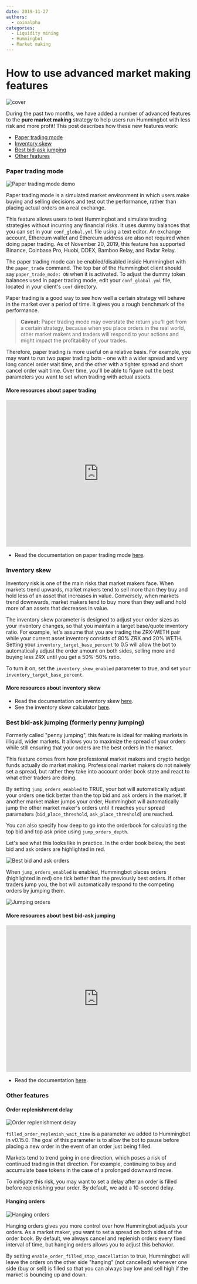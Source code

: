 ```yaml
---
date: 2019-11-27
authors:
  - coinalpha
categories:
  - Liquidity mining
  - Hummingbot
  - Market making
---
```


# How to use advanced market making features

![cover](cover.jpeg)


During the past two months, we have added a number of advanced features to the **pure market making** strategy to help users run Hummingbot with less risk and more profit! This post describes how these new features work:

- [Paper trading mode](#paper-trading)
- [Inventory skew](#inventory-skew)
- [Best bid-ask jumping](#penny-jumping)
- [Other features](#other)

<!-- more -->

### Paper trading mode

![Paper trading mode demo](demo1.png)

Paper trading mode is a simulated market environment in which users make buying and selling decisions and test out the performance, rather than placing actual orders on a real exchange.

This feature allows users to test Hummingbot and simulate trading strategies without incurring any financial risks. It uses dummy balances that you can set in your `conf_global.yml` file using a text editor. An exchange account, Ethereum wallet and Ethereum address are also not required when doing paper trading. As of November 20, 2019, this feature has supported Binance, Coinbase Pro, Huobi, DDEX, Bamboo Relay, and Radar Relay.

The paper trading mode can be enabled/disabled inside Hummingbot with the `paper_trade` command. The top bar of the Hummingbot client should say `paper_trade_mode: ON` when it is activated. To adjust the dummy token balances used in paper trading mode, edit your `conf_global.yml` file, located in your client's `conf` directory.

Paper trading is a good way to see how well a certain strategy will behave in the market over a period of time. It gives you a rough benchmark of the performance.

> **Caveat:** Paper trading mode may overstate the return you'll get from a certain strategy, because when you place orders in the real world, other market makers and traders will respond to your actions and might impact the profitability of your trades.

Therefore, paper trading is more useful on a relative basis. For example, you may want to run two paper trading bots - one with a wider spread and very long cancel order wait time, and the other with a tighter spread and short cancel order wait time. Over time, you'll be able to figure out the best parameters you want to set when trading with actual assets.

#### More resources about paper trading

<iframe style="width:100%; min-height:400px;" src="https://www.youtube.com/live/Zxq6S317pfw?si=Fdt9S3hiB7ncCLPL&t=388" frameborder="0" allow="accelerometer; autoplay; encrypted-media; gyroscope; picture-in-picture" allowfullscreen></iframe>

- Read the documentation on paper trading mode [here](/global-configs/paper-trade.md).

### Inventory skew

Inventory risk is one of the main risks that market makers face. When markets trend upwards, market makers tend to sell more than they buy and hold less of an asset that increases in value. Conversely, when markets trend downwards, market makers tend to buy more than they sell and hold more of an assets that decreases in value.

The inventory skew parameter is designed to adjust your order sizes as your inventory changes, so that you maintain a target base/quote inventory ratio. For example, let's assume that you are trading the ZRX-WETH pair while your current asset inventory consists of 80% ZRX and 20% WETH. Setting your `inventory_target_base_percent` to 0.5 will allow the bot to automatically adjust the order amount on both sides, selling more and buying less ZRX until you get a 50%-50% ratio.

To turn it on, set the `inventory_skew_enabled` parameter to true, and set your `inventory_target_base_percent`.

#### More resources about inventory skew
- Read the documentation on inventory skew [here](/strategies/pure-market-making.md).
- See the inventory skew calculator [here](https://docs.google.com/spreadsheets/d/16oCExZyM8Wo8d0aRPmT_j7oXCzea3knQ5mmm0LlPGbU/edit#gid=690135600).

### Best bid-ask jumping (formerly penny jumping)

Formerly called "penny jumping", this feature is ideal for making markets in illiquid, wider markets. It allows you to maximize the spread of your orders while still ensuring that your orders are the best orders in the market.

This feature comes from how professional market makers and crypto hedge funds actually do market making. Professional market makers do not naively set a spread, but rather they take into account order book state and react to what other traders are doing.

By setting `jump_orders_enabled` to TRUE, your bot will automatically adjust your orders one tick better than the top bid and ask orders in the market. If another market maker jumps your order, Hummingbot will automatically jump the other market maker's orders until it reaches your spread parameters (`bid_place_threshold`, `ask_place_threshold`) are reached.

You can also specify how deep to go into the orderbook for calculating the top bid and top ask price using `jump_orders_depth`.

Let's see what this looks like in practice. In the order book below, the best bid and ask orders are highlighted in red.

![Best bid and ask orders](demo6.png)

When `jump_orders_enabled` is enabled, Hummingbot places orders (highlighted in red) one tick better than the previously best orders. If other traders jump you, the bot will automatically respond to the competing orders by jumping them.

![Jumping orders](demo7.png)

#### More resources about best bid-ask jumping

<iframe style="width:100%; min-height:400px;" src="https://www.youtube.com/live/7fnAUXRLF4g?si=P_Eq2T_9lxeiZBaX&t=1496" frameborder="0" allow="accelerometer; autoplay; encrypted-media; gyroscope; picture-in-picture" allowfullscreen></iframe>


- Read the documentation [here](/strategies/pure-market-making.md).

### Other features

#### Order replenishment delay

![Order replenishment delay](demo2.png)

`filled_order_replenish_wait_time` is a parameter we added to Hummingbot in v0.15.0. The goal of this parameter is to allow the bot to pause before placing a new order in the event of an order just being filled.

Markets tend to trend going in one direction, which poses a risk of continued trading in that direction. For example, continuing to buy and accumulate base tokens in the case of a prolonged downward move.

To mitigate this risk, you may want to set a delay after an order is filled before replenishing your order. By default, we add a 10-second delay.

#### Hanging orders

![Hanging orders](demo2_2.png)

Hanging orders gives you more control over how Hummingbot adjusts your orders. As a market maker, you want to set a spread on both sides of the order book. By default, we always cancel and replenish orders every fixed interval of time, but hanging orders allows you to adjust this behavior.

By setting `enable_order_filled_stop_cancellation` to true, Hummingbot will leave the orders on the other side "hanging" (not cancelled) whenever one side (buy or sell) is filled so that you can always buy low and sell high if the market is bouncing up and down.
